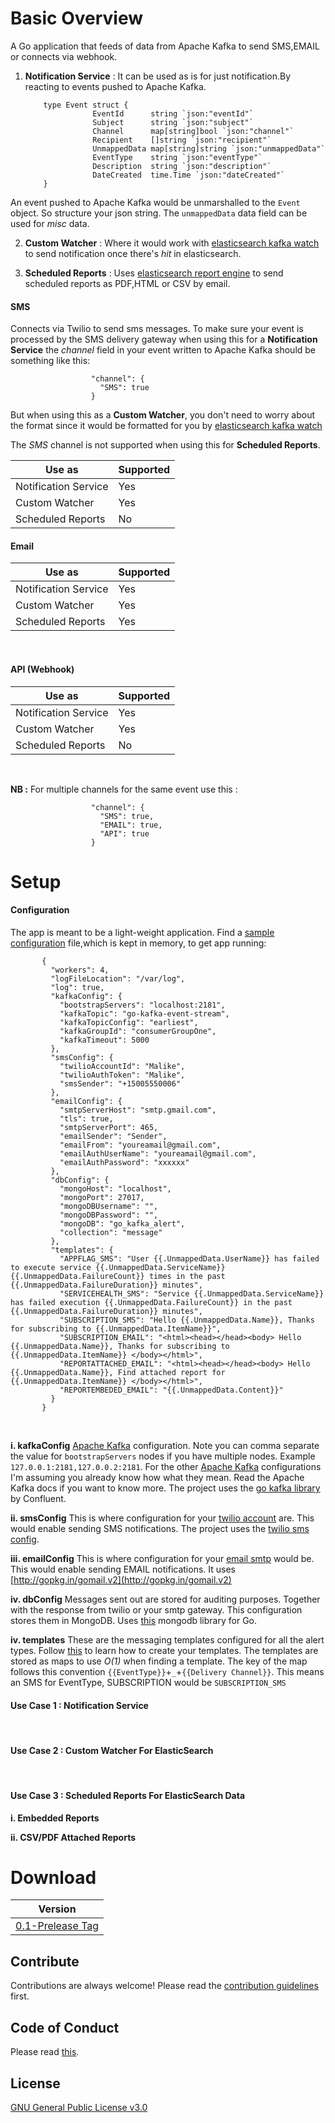 
# Basic Overview

A Go application that feeds of data from Apache Kafka to send SMS,EMAIL or connects via webhook.

1. **Notification Service** : It can  be used as is for just notification.By reacting to events pushed to Apache Kafka.

           type Event struct {
                      EventId      string `json:"eventId"`
                      Subject      string `json:"subject"`
                      Channel      map[string]bool `json:"channel"`
                      Recipient    []string `json:"recipient"`
                      UnmappedData map[string]string `json:"unmappedData"`
                      EventType    string `json:"eventType"`
                      Description  string `json:"description"`
                      DateCreated  time.Time `json:"dateCreated"`
           }

An event pushed to Apache Kafka would be unmarshalled to the `Event` object. So structure your json string. The `unmappedData`
data field can be used for _misc_ data.


2. **Custom Watcher** : Where it would work with [elasticsearch kafka watch]( https://malike.github.io/elasticsearch-kafka-watch/) to send notification once there's _hit_ in elasticsearch.

3. **Scheduled Reports** : Uses [elasticsearch report engine](http://malike.github.io/elasticsearch-report-engine) to send scheduled reports as PDF,HTML or CSV by email.


#### SMS

Connects via Twilio to send sms messages. To make sure your event is processed by the SMS delivery gateway when using this for a **Notification Service** the _channel_ field in your event written to Apache Kafka should be something like this:
                      
                      "channel": {
                        "SMS": true 
                      }   
  
But when using this as a **Custom Watcher**, you don't need to worry about the format since it would be formatted for you by [elasticsearch kafka watch]( https://malike.github.io/elasticsearch-kafka-watch/)

The *SMS* channel is not supported when using this for **Scheduled Reports**.

| Use as  | Supported |
| -------- |-----------|
|  Notification Service        | Yes|
|  Custom Watcher        | Yes|
|  Scheduled Reports        | No|

#### Email


| Use as  | Supported |
| -------- |-----------|
|  Notification Service        | Yes|
|  Custom Watcher        | Yes|
|  Scheduled Reports        | Yes|

<br/>


#### API (Webhook)


| Use as  | Supported |
| -------- |-----------|
|  Notification Service        | Yes|
|  Custom Watcher        | Yes|
|  Scheduled Reports        | No|

<br/>


**NB :** For multiple channels for the same event use this :

                      "channel": {
                        "SMS": true,
                        "EMAIL": true,
                        "API": true 
                      }

# Setup

#### Configuration 

The app is meant to be a light-weight application.  Find a [sample configuration](https://github.com/malike/go-kafka-alert/blob/master/configuration.json) file,which is kept in memory, to get app running:


           {
             "workers": 4,
             "logFileLocation": "/var/log",
             "log": true,
             "kafkaConfig": {
               "bootstrapServers": "localhost:2181",
               "kafkaTopic": "go-kafka-event-stream",
               "kafkaTopicConfig": "earliest",
               "kafkaGroupId": "consumerGroupOne",
               "kafkaTimeout": 5000
             },
             "smsConfig": {
               "twilioAccountId": "Malike",
               "twilioAuthToken": "Malike",
               "smsSender": "+15005550006"
             },
             "emailConfig": {
               "smtpServerHost": "smtp.gmail.com",
               "tls": true,
               "smtpServerPort": 465,
               "emailSender": "Sender",
               "emailFrom": "youreamail@gmail.com",
               "emailAuthUserName": "youreamail@gmail.com",
               "emailAuthPassword": "xxxxxx"
             },
             "dbConfig": {
               "mongoHost": "localhost",
               "mongoPort": 27017,
               "mongoDBUsername": "",
               "mongoDBPassword": "",
               "mongoDB": "go_kafka_alert",
               "collection": "message"
             },
             "templates": {
               "APPFLAG_SMS": "User {{.UnmappedData.UserName}} has failed to execute service {{.UnmappedData.ServiceName}} {{.UnmappedData.FailureCount}} times in the past {{.UnmappedData.FailureDuration}} minutes",
               "SERVICEHEALTH_SMS": "Service {{.UnmappedData.ServiceName}} has failed execution {{.UnmappedData.FailureCount}} in the past {{.UnmappedData.FailureDuration}} minutes",
               "SUBSCRIPTION_SMS": "Hello {{.UnmappedData.Name}}, Thanks for subscribing to {{.UnmappedData.ItemName}}",
               "SUBSCRIPTION_EMAIL": "<html><head></head><body> Hello {{.UnmappedData.Name}}, Thanks for subscribing to {{.UnmappedData.ItemName}} </body></html>",
               "REPORTATTACHED_EMAIL": "<html><head></head><body> Hello {{.UnmappedData.Name}}, Find attached report for {{.UnmappedData.ItemName}} </body></html>",
               "REPORTEMBEDED_EMAIL": "{{.UnmappedData.Content}}"
             }
           }


<br/>

**i. kafkaConfig**
[Apache Kafka]() configuration. Note you can comma separate the value for `bootstrapServers` nodes if you have multiple nodes. 
Example `127.0.0.1:2181,127.0.0.2:2181`. 
For the other [Apache Kafka]() configurations I'm assuming you already know how what they mean. Read the Apache Kafka docs if you want to know more. The project uses the [go kafka library](https://github.com/confluentinc/confluent-kafka-go) by Confluent. 
<br/>


**ii. smsConfig**
This is where configuration for your [twilio account](https://www.twilio.com/) are. This would enable sending SMS notifications. The project uses the [twilio sms config](https://github.com/sfreiberg/gotwilio).
<br/>

**iii. emailConfig**
This is where configuration for your [email smtp]() would be. This would enable sending EMAIL notifications. It uses [http://gopkg.in/gomail.v2](http://gopkg.in/gomail.v2)
<br/>

**iv. dbConfig**
Messages sent out are stored for auditing purposes. Together with the response from twilio or your smtp gateway. This configuration stores them in MongoDB. Uses [this](gopkg.in/mgo.v2/bson) mongodb library for Go.
<br/>

**iv. templates**
These are the messaging templates configured for all the alert types. Follow [this](https://gohugo.io/templates/introduction/) to learn how to create your templates. The templates are stored as maps to use *_O(1)_* when finding a template. The key of the map follows this convention `{{EventType}}`+`_`+`{{Delivery Channel}}`. This means an SMS for EventType, SUBSCRIPTION would be `SUBSCRIPTION_SMS` 
<br/>


#### Use Case 1 : Notification Service
<br/>

#### Use Case 2 : Custom Watcher For ElasticSearch
<br/>

#### Use Case 3 : Scheduled Reports For ElasticSearch Data

   **i. Embedded Reports**
    <br/>

   **ii. CSV/PDF Attached Reports**
    <br/>

  
# Download

| Version  |
| -------- |
| [0.1-Prelease Tag]()   |


## Contribute

Contributions are always welcome!
Please read the [contribution guidelines](CONTRIBUTING.md) first.

## Code of Conduct

Please read [this](CODE_OF_CONDUCT.md).

## License

[GNU General Public License v3.0](https://github.com/malike/go-kafka-alert/blob/master/LICENSE)





